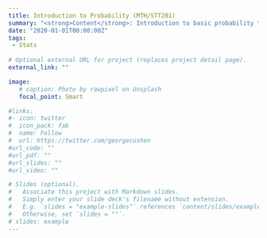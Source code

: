 ```yaml
---
title: Introduction to Probability (MTH/STT201)
summary: "<strong>Content</strong>: Introduction to basic probability theory through application problems and mathematical proofs including counting, random variables and expectation, discrete and continuous distributions, independence, named distributions (with emphasis on binomial, normal, and Poisson), and limit theorems."
date: "2020-01-01T00:00:00Z"
tags:
 - Stats
 
# Optional external URL for project (replaces project detail page).
external_link: ""

image:
   # caption: Photo by rawpixel on Unsplash
   focal_point: Smart

#links:
#- icon: twitter
#  icon_pack: fab
#  name: Follow
#  url: https://twitter.com/georgecushen
#url_code: ""
#url_pdf: ""
#url_slides: ""
#url_video: ""

# Slides (optional).
#   Associate this project with Markdown slides.
#   Simply enter your slide deck's filename without extension.
#   E.g. `slides = "example-slides"` references `content/slides/example-slides.md`.
#   Otherwise, set `slides = ""`.
# slides: example
---
```

